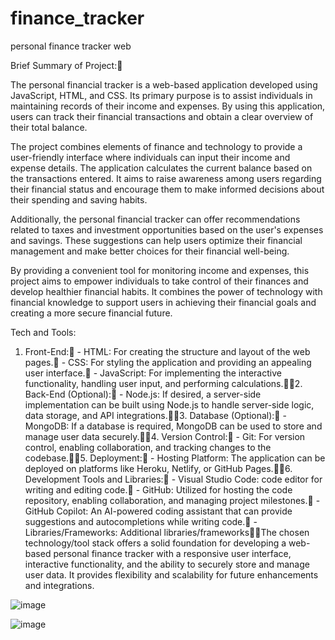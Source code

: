 # finance_tracker
personal finance tracker web

Brief Summary of Project:

The personal financial tracker is a web-based application developed using JavaScript, HTML, and CSS. Its primary purpose is to assist individuals in maintaining records of their income and expenses. By using this application, users can track their financial transactions and obtain a clear overview of their total balance.

The project combines elements of finance and technology to provide a user-friendly interface where individuals can input their income and expense details. The application calculates the current balance based on the transactions entered. It aims to raise awareness among users regarding their financial status and encourage them to make informed decisions about their spending and saving habits.

Additionally, the personal financial tracker can offer recommendations related to taxes and investment opportunities based on the user's expenses and savings. These suggestions can help users optimize their financial management and make better choices for their financial well-being.

By providing a convenient tool for monitoring income and expenses, this project aims to empower individuals to take control of their finances and develop healthier financial habits. It combines the power of technology with financial knowledge to support users in achieving their financial goals and creating a more secure financial future.

Tech and Tools:

1. Front-End:   - HTML: For creating the structure and layout of the web pages.   - CSS: For styling the application and providing an appealing user interface.   - JavaScript: For implementing the interactive functionality, handling user input, and performing calculations.2. Back-End (Optional):   - Node.js: If desired, a server-side implementation can be built using Node.js to handle server-side logic, data storage, and API integrations.3. Database (Optional):   - MongoDB: If a database is required, MongoDB can be used to store and manage user data securely.4. Version Control:   - Git: For version control, enabling collaboration, and tracking changes to the codebase.5. Deployment:   - Hosting Platform: The application can be deployed on platforms like Heroku, Netlify, or GitHub Pages.6. Development Tools and Libraries:   - Visual Studio Code: code editor for writing and editing code.   - GitHub: Utilized for hosting the code repository, enabling collaboration, and managing project milestones.   - GitHub Copilot: An AI-powered coding assistant that can provide suggestions and autocompletions while writing code.   - Libraries/Frameworks: Additional libraries/frameworksThe chosen technology/tool stack offers a solid foundation for developing a web-based personal finance tracker with a responsive user interface, interactive functionality, and the ability to securely store and manage user data. It provides flexibility and scalability for future enhancements and integrations.

![image](https://github.com/amanace/finance_tracker/assets/71918236/dca2b3a7-0f8b-4bdb-9eac-928a6cc92903)


![image](https://github.com/amanace/finance_tracker/assets/71918236/40de22ea-8680-458a-be34-e439c1d38575)

